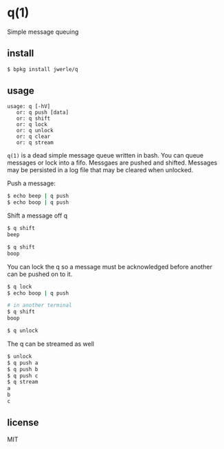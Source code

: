
q(1)
====

Simple message queuing

## install

```sh
$ bpkg install jwerle/q
```

## usage

```
usage: q [-hV]
   or: q push [data]
   or: q shift
   or: q lock
   or: q unlock
   or: q clear
   or: q stream
```

`q(1)` is a dead simple message queue written in bash. You can queue
messages or lock into a fifo. Messgaes are pushed and shifted. Messages
may be persisted in a log file that may be cleared when unlocked.

Push a message:

```sh
$ echo beep | q push
$ echo boop | q push
```

Shift a message off q

```sh
$ q shift
beep

$ q shift
boop

```

You can lock the q so a message must be acknowledged before another
can be pushed on to it.

```sh
$ q lock
$ echo boop | q push
```

```sh
# in another terminal
$ q shift
boop

$ q unlock
```

The q can be streamed as well

```sh
$ unlock
$ q push a
$ q push b
$ q push c
$ q stream
a
b
c

```

## license

MIT

